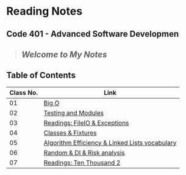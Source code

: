 # Reading Notes

## Code 401 - Advanced Software Developmen

 > ## *Welcome to My Notes*

## Table of Contents

| Class No. | Link                                                                                                                 |
| -- |----------------------------------------------------------------------------------------------------------------------|
| 01 | [Big O](https://muhammadqasemtarboush1.github.io/reading-notes/Class%2001/)                                          |
| 02 | [Testing and Modules](https://muhammadqasemtarboush1.github.io/reading-notes/Class%2002/)                            |
| 03 | [Readings: FileIO & Exceptions](https://muhammadqasemtarboush1.github.io/reading-notes/Class%2003/)                  |
| 04 | [Classes & Fixtures](https://muhammadqasemtarboush1.github.io/reading-notes/Class%2004/)                             |
| 05 | [Algorithm Efficiency & Linked Lists vocabulary](https://muhammadqasemtarboush1.github.io/reading-notes/Class%2005/) |
| 06 | [Random & DI & Risk analysis](https://muhammadqasemtarboush1.github.io/reading-notes/Class%2006/)                           |
| 07 | [Readings: Ten Thousand 2](https://muhammadqasemtarboush1.github.io/reading-notes/Class%2007/)                           |
